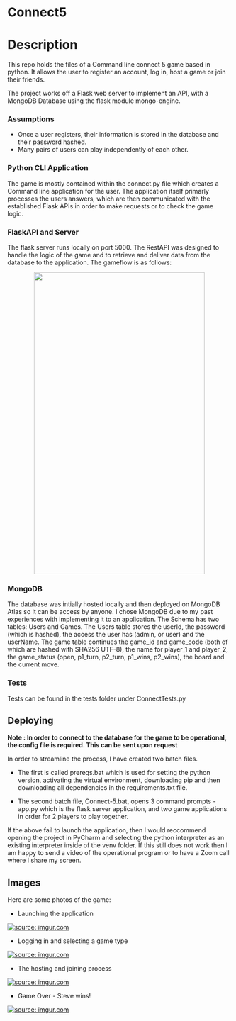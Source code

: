 # Connect5

# Description 

This repo holds the files of a Command line connect 5 game based in python. It allows the user to register an account, log in, host a game or join their friends.

The project works off a Flask web server to implement an API, with a MongoDB Database using the flask module mongo-engine.

### Assumptions 
- Once a user registers, their information is stored in the database and their password hashed. 
- Many pairs of users can play independently of each other.

### Python CLI Application 
The game is mostly contained within the connect.py file which creates a Command line application for the user. The application itself primarly processes the users answers, which are then communicated with the established Flask APIs in order to make requests or to check the game logic. 

### FlaskAPI and Server 
The flask server runs locally on port 5000. The RestAPI was designed to handle the logic of the game and to retrieve and deliver data from the database to the application. The gameflow is as follows: 

<p align="center">
 <img src="https://i.gyazo.com/5e72ddbe910f8442ac0b6799e09fb37c.png" width="385" height="681"/>
</p>

### MongoDB

The database was intially hosted locally and then deployed on MongoDB Atlas so it can be access by anyone. I chose MongoDB due to my past experiences with implementing it to an application. The Schema has two tables: Users and Games. The Users table stores the userId, the password (which is hashed), the access the user has (admin, or user) and the userName. The game table continues the game_id and game_code (both of which are hashed with SHA256 UTF-8), the name for player_1 and player_2, the game_status (open, p1_turn, p2_turn, p1_wins, p2_wins), the board and the current move. 

### Tests
Tests can be found in the tests folder under ConnectTests.py

## Deploying 
**Note : In order to connect to the database for the game to be operational, the config file is required. This can be sent upon request**

In order to streamline the process, I have created two batch files.

- The first is called prereqs.bat which is used for setting the python version, activating the virtual environment, downloading pip and then downloading all dependencies in the requirements.txt file. 

- The second batch file, Connect-5.bat, opens 3 command prompts - app.py which is the flask server application, and two game applications in order for 2 players to play together.

If the above fail to launch the application, then I would reccommend opening the project in PyCharm and selecting the python interpreter as an existing interpreter inside of the venv folder. 
If this still does not work then I am happy to send a video of the operational program or to have a Zoom call where I share my screen. 

## Images 
Here are some photos of the game:

- Launching the application

<a href="https://imgur.com/zQpudp0"><img src="https://i.imgur.com/zQpudp0.png" title="source: imgur.com" /></a>

- Logging in and selecting a game type

<a href="https://imgur.com/aaEgp0n"><img src="https://i.imgur.com/aaEgp0n.png" title="source: imgur.com" /></a>

- The hosting and joining process

<a href="https://imgur.com/pQtzcts"><img src="https://i.imgur.com/pQtzcts.png" title="source: imgur.com" /></a>

- Game Over - Steve wins!

<a href="https://imgur.com/1xHkNBC"><img src="https://i.imgur.com/1xHkNBC.png" title="source: imgur.com" /></a>
